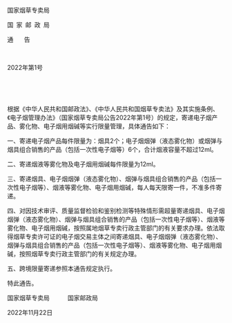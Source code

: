 国家烟草专卖局

国 家 邮 政 局

通    告

 

2022年第1号

 

 

根据《中华人民共和国邮政法》、《中华人民共和国烟草专卖法》及其实施条例、《电子烟管理办法》（国家烟草专卖局公告2022年第1号）的规定，寄递电子烟产品、雾化物、电子烟用烟碱等实行限量管理，具体通告如下：

一、寄递电子烟产品每件限量为：烟具2个；电子烟烟弹（液态雾化物）或烟弹与烟具组合销售的产品（包括一次性电子烟等）6个，合计烟液容量不超过12ml。

二、寄递烟液等雾化物及电子烟用烟碱每件限量为12ml。

三、寄递烟具、电子烟烟弹（液态雾化物）、烟弹与烟具组合销售的产品（包括一次性电子烟等）、烟液等雾化物、电子烟用烟碱，每人每天限寄一件，不准多件寄递。

四、对因技术审评、质量监督检验和鉴别检测等特殊情形需超量寄递烟具、电子烟烟弹（液态雾化物）、烟弹与烟具组合销售的产品（包括一次性电子烟等）、烟液等雾化物、电子烟用烟碱，按照属地烟草专卖行政主管部门的有关要求办理。依法取得烟草专卖许可证的电子烟交易主体之间寄递烟具、电子烟烟弹（液态雾化物）、烟弹与烟具组合销售的产品（包括一次性电子烟等）、烟液等雾化物、电子烟用烟碱，按照烟草专卖行政主管部门的有关规定办理。

五、跨境限量寄递参照本通告规定执行。

特此通告。




国家烟草专卖局      国家邮政局

2022年11月22日       

